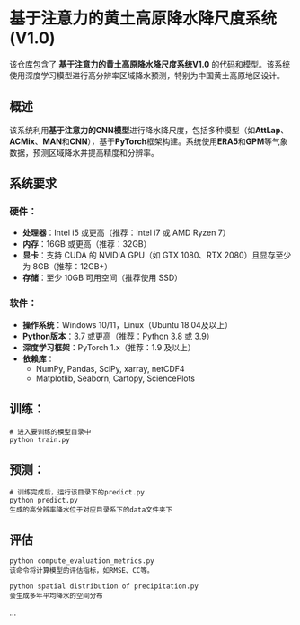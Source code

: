 
# 基于注意力的黄土高原降水降尺度系统 (V1.0)

该仓库包含了 **基于注意力的黄土高原降水降尺度系统V1.0** 的代码和模型。该系统使用深度学习模型进行高分辨率区域降水预测，特别为中国黄土高原地区设计。

## 概述
该系统利用**基于注意力的CNN模型**进行降水降尺度，包括多种模型（如**AttLap**、**ACMix**、**MAN**和**CNN**），基于**PyTorch**框架构建。系统使用**ERA5**和**GPM**等气象数据，预测区域降水并提高精度和分辨率。



## 系统要求

### 硬件：
- **处理器**：Intel i5 或更高（推荐：Intel i7 或 AMD Ryzen 7）
- **内存**：16GB 或更高（推荐：32GB）
- **显卡**：支持 CUDA 的 NVIDIA GPU（如 GTX 1080、RTX 2080）且显存至少为 8GB（推荐：12GB+）
- **存储**：至少 10GB 可用空间（推荐使用 SSD）

### 软件：
- **操作系统**：Windows 10/11，Linux（Ubuntu 18.04及以上）
- **Python版本**：3.7 或更高（推荐：Python 3.8 或 3.9）
- **深度学习框架**：PyTorch 1.x（推荐：1.9 及以上）
- **依赖库**：
  - NumPy, Pandas, SciPy, xarray, netCDF4
  - Matplotlib, Seaborn, Cartopy, SciencePlots

## 训练：

~~~
# 进入要训练的模型目录中
python train.py
~~~

## 预测：

~~~~
# 训练完成后，运行该目录下的predict.py
python predict.py
生成的高分辨率降水位于对应目录系下的data文件夹下
~~~~

## 评估

~~~~
python compute_evaluation_metrics.py 
该命令将计算模型的评估指标，如RMSE、CC等。
~~~~

~~~
python spatial distribution of precipitation.py
会生成多年平均降水的空间分布
~~~

...
